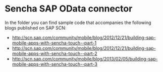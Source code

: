 Sencha SAP OData connector
==========================


In the folder you can find sample code that accompanies the following blogs published on SAP SCN:

* http://scn.sap.com/community/mobile/blog/2012/12/21/building-sap-mobile-apps-with-sencha-touch--part-1
* http://scn.sap.com/community/mobile/blog/2012/12/21/building-sap-mobile-apps-with-sencha-touch--part-2
* http://scn.sap.com/community/mobile/blog/2013/02/05/building-sap-mobile-apps-with-sencha-touch--part-3
